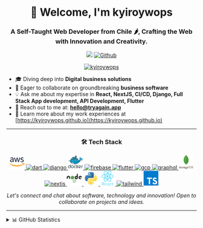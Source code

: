 <h1 align="center">👋 Welcome, I'm kyiroywops</h1>

<h3 align="center">A Self-Taught Web Developer from Chile 🌶, Crafting the Web with Innovation and Creativity.</h3>

<div align="center">

![](https://visitor-badge.glitch.me/badge?page_id=kyiroywops.kyiroywops)
[![Github](https://img.shields.io/github/followers/kyiroywops?label=Follow%20Me&style=social)](https://github.com/kyiroywops)

</div>

<p align="center"> <a href="https://github.com/ryo-ma/github-profile-trophy"><img src="https://github-profile-trophy.vercel.app/?username=kyiroywops" alt="kyiroywops" /></a> </p>

- 🎓 Diving deep into **Digital business solutions**
- 💼 Eager to collaborate on groundbreaking **business software**
- 💡 Ask me about my expertise in **React, NextJS, CI/CD, Django, Full Stack App development, API Development, Flutter**
- 📧 Reach out to me at: **hello@tryagain.app**
- 📝 Learn more about my work experiences at [https://kyiroywops.github.io](https://kyiroywops.github.io)

---

<h3 align="center">🛠 Tech Stack</h3>

<p align="center"> <a href="https://aws.amazon.com" target="_blank" rel="noreferrer"> <img src="https://raw.githubusercontent.com/devicons/devicon/master/icons/amazonwebservices/amazonwebservices-original-wordmark.svg" alt="aws" width="40" height="40"/> </a> <a href="https://dart.dev" target="_blank" rel="noreferrer"> <img src="https://www.vectorlogo.zone/logos/dartlang/dartlang-icon.svg" alt="dart" width="40" height="40"/> </a> <a href="https://www.djangoproject.com/" target="_blank" rel="noreferrer"> <img src="https://cdn.worldvectorlogo.com/logos/django.svg" alt="django" width="40" height="40"/> </a> <a href="https://www.docker.com/" target="_blank" rel="noreferrer"> <img src="https://raw.githubusercontent.com/devicons/devicon/master/icons/docker/docker-original-wordmark.svg" alt="docker" width="40" height="40"/> </a> <a href="https://firebase.google.com/" target="_blank" rel="noreferrer"> <img src="https://www.vectorlogo.zone/logos/firebase/firebase-icon.svg" alt="firebase" width="40" height="40"/> </a> <a href="https://flutter.dev" target="_blank" rel="noreferrer"> <img src="https://www.vectorlogo.zone/logos/flutterio/flutterio-icon.svg" alt="flutter" width="40" height="40"/> </a> <a href="https://cloud.google.com" target="_blank" rel="noreferrer"> <img src="https://www.vectorlogo.zone/logos/google_cloud/google_cloud-icon.svg" alt="gcp" width="40" height="40"/> </a> <a href="https://graphql.org" target="_blank" rel="noreferrer"> <img src="https://www.vectorlogo.zone/logos/graphql/graphql-icon.svg" alt="graphql" width="40" height="40"/> </a> <a href="https://www.mongodb.com/" target="_blank" rel="noreferrer"> <img src="https://raw.githubusercontent.com/devicons/devicon/master/icons/mongodb/mongodb-original-wordmark.svg" alt="mongodb" width="40" height="40"/> </a> <a href="https://nextjs.org/" target="_blank" rel="noreferrer"> <img src="https://cdn.worldvectorlogo.com/logos/nextjs-2.svg" alt="nextjs" width="40" height="40"/> </a> <a href="https://nodejs.org" target="_blank" rel="noreferrer"> <img src="https://raw.githubusercontent.com/devicons/devicon/master/icons/nodejs/nodejs-original-wordmark.svg" alt="nodejs" width="40" height="40"/> </a> <a href="https://www.php.net" target="_blank" rel="noreferrer"> </a> <a href="https://www.python.org" target="_blank" rel="noreferrer"> <img src="https://raw.githubusercontent.com/devicons/devicon/master/icons/python/python-original.svg" alt="python" width="40" height="40"/> </a> <a href="https://reactjs.org/" target="_blank" rel="noreferrer"> <img src="https://raw.githubusercontent.com/devicons/devicon/master/icons/react/react-original-wordmark.svg" alt="react" width="40" height="40"/> </a> <a href="https://tailwindcss.com/" target="_blank" rel="noreferrer"> <img src="https://www.vectorlogo.zone/logos/tailwindcss/tailwindcss-icon.svg" alt="tailwind" width="40" height="40"/> </a> <a href="https://www.typescriptlang.org/" target="_blank" rel="noreferrer"> <img src="https://raw.githubusercontent.com/devicons/devicon/master/icons/typescript/typescript-original.svg" alt="typescript" width="40" height="40"/> </a> </p>

<div align="center">
  <i>Let's connect and chat about software, technology and innovation! Open to collaborate on projects and ideas.</i>
</div>

---

<details>
  <summary>📊 GitHub Statistics</summary>

  <br />

  <p align="center">
    <img src="https://github-readme-stats.vercel.app/api/top-langs?username=kyiroywops&show_icons=true&locale=en&layout=compact" alt="kyiroywops" />
    &nbsp;&nbsp;&nbsp;
    <img src="https://github-readme-streak-stats.herokuapp.com/?user=kyiroywops" alt="kyiroywops" />
  </p>

---

<sup>This README was generated with ❤️ by kyiroywops</sup>
